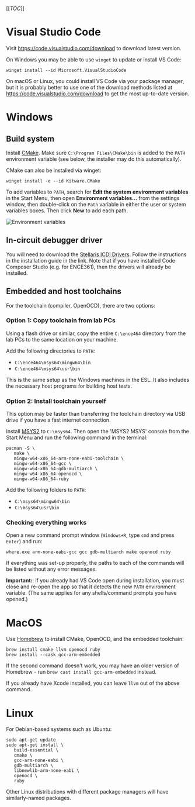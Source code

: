 [[_TOC_]]

# Visual Studio Code

Visit https://code.visualstudio.com/download to download latest version.

On Windows you may be able to use `winget` to update or install VS Code:

```
winget install --id Microsoft.VisualStudioCode
```

On macOS or Linux, you could install VS Code via your package manager, but it is
probably better to use one of the download methods listed at
https://code.visualstudio.com/download to get the most up-to-date version.

# Windows

## Build system

Install [CMake](https://cmake.org/download/). Make sure
`C:\Program Files\CMake\bin` is added to the `PATH` environment variable
(see below, the installer may do this automatically).

CMake can also be installed via winget:

```
winget install -e --id Kitware.CMake
```

To add variables to `PATH`, search for **Edit the system environment variables**
in the Start Menu, then open **Environment variables...** from the settings
window, then double-click on the `Path` variable in either the user or system
variables boxes. Then click **New** to add each path.

![Environment variables](screenshots/windows-env-vars.png)

## In-circuit debugger driver

You will need to download the [Stellaris ICDI Drivers](https://www.ti.com/tool/STELLARIS_ICDI_DRIVERS).
Follow the instructions in the installation guide in the link. Note that if you
have installed Code Composer Studio (e.g. for ENCE361), then the drivers will
already be installed.

## Embedded and host toolchains

For the toolchain (compiler, OpenOCD), there are two options:

### Option 1: Copy toolchain from lab PCs

Using a flash drive or similar, copy the entire `C:\ence464` directory from the
lab PCs to the same location on your machine.

Add the following directories to `PATH`:

* `C:\ence464\msys64\mingw64\bin`
* `C:\ence464\msys64\usr\bin`

This is the same setup as the Windows machines in the ESL. It also includes the
necessary host programs for building host tests.

### Option 2: Install toolchain yourself

This option may be faster than transferring the toolchain directory via USB
drive if you have a fast internet connection.

Install [MSYS2](https://www.msys2.org/) to `C:\msys64`. Then open the 'MSYS2
MSYS' console from the Start Menu and run the following command in the terminal:

```
pacman -S \
   make \
   mingw-w64-x86_64-arm-none-eabi-toolchain \
   mingw-w64-x86_64-gcc \
   mingw-w64-x86_64-gdb-multiarch \
   mingw-w64-x86_64-openocd \
   mingw-w64-x86_64-ruby
```

Add the following folders to `PATH`:

* `C:\msys64\mingw64\bin`
* `C:\msys64\usr\bin`

### Checking everything works

Open a new command prompt window (`Windows+R`, type `cmd` and press `Enter`) and
run:

```
where.exe arm-none-eabi-gcc gcc gdb-multiarch make openocd ruby
```

If everything was set-up properly, the paths to each of the commands will be
listed without any error messages.

**Important:**: if you already had VS Code open during installation, you must
close and re-open the app so that it detects the new `PATH` environment
variable. (The same applies for any shells/command prompts you have opened.)

# MacOS

Use [Homebrew](https://brew.sh/) to install CMake, OpenOCD, and the embedded
toolchain:

```
brew install cmake llvm openocd ruby
brew install --cask gcc-arm-embedded
```

If the second command doesn't work, you may have an older version of Homebrew -
run `brew cast install gcc-arm-embedded` instead.

If you already have Xcode installed, you can leave `llvm` out of the above
command.

# Linux

For Debian-based systems such as Ubuntu:

```
sudo apt-get update
sudo apt-get install \
   build-essential \
   cmake \
   gcc-arm-none-eabi \
   gdb-multiarch \
   libnewlib-arm-none-eabi \
   openocd \
   ruby
```

Other Linux distributions with different package managers will have
similarly-named packages.
